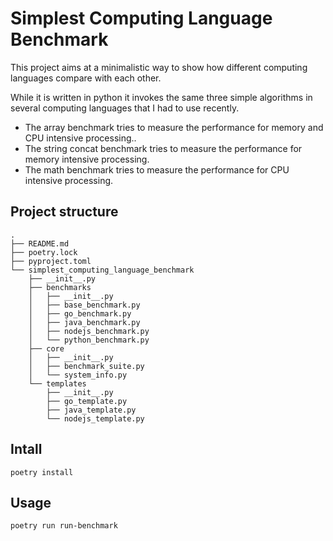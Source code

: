 # Simplest Computing Language Benchmark
This project aims at a minimalistic way to show how different computing languages compare with each other.

While it is written in python it invokes the same three simple algorithms in several computing languages that I had to use recently.

* The array benchmark tries to measure the performance for memory and CPU intensive processing..
* The string concat benchmark tries to measure the performance for memory intensive processing.
* The math benchmark tries to measure the performance for CPU intensive processing.

## Project structure
```
.
├── README.md
├── poetry.lock
├── pyproject.toml
└── simplest_computing_language_benchmark
    ├── __init__.py
    ├── benchmarks
    │   ├── __init__.py
    │   ├── base_benchmark.py
    │   ├── go_benchmark.py
    │   ├── java_benchmark.py
    │   ├── nodejs_benchmark.py
    │   └── python_benchmark.py
    ├── core
    │   ├── __init__.py
    │   ├── benchmark_suite.py
    │   └── system_info.py
    └── templates
        ├── __init__.py
        ├── go_template.py
        ├── java_template.py
        └── nodejs_template.py
```

## Intall
```
poetry install
```

## Usage
```
poetry run run-benchmark
```
